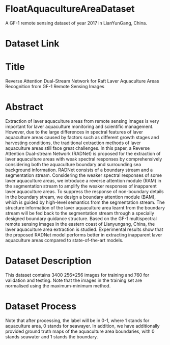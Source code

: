 # FloatAquacultureAreaDataset
A GF-1 remote sensing dataset of year 2017 in LianYunGang, China.
# Dataset Link

# Title
Reverse Attention Dual-Stream Network for Raft Laver Aquaculture Areas Recognition from GF-1 Remote Sensing Images
# Abstract
Extraction of laver aquaculture areas from remote sensing images is very important for laver aquaculture monitoring and scientific management. However, due to the large differences in spectral features of laver aquaculture areas caused by factors such as different growth stages and harvesting conditions, the traditional extraction methods of laver aquaculture areas still face great challenges. In this paper, a Reverse Attention Dual-stream Network (RADNet) is proposed for the extraction of laver aquaculture areas with weak spectral responses by comprehensively considering both the aquaculture boundary and surrounding sea background information. RADNet consists of a boundary stream and a segmentation stream. Considering the weaker spectral responses of some laver aquaculture areas, we introduce a reverse attention module (RAM) in the segmentation stream to amplify the weaker responses of inapparent laver aquaculture areas. To suppress the response of non-boundary details in the boundary stream, we design a boundary attention module (BAM), which is guided by high-level semantics from the segmentation stream. The structure information of the laver aquaculture area learnt from the boundary stream will be fed back to the segmentation stream through a specially designed boundary guidance structure. Based on the GF-1 multispectral remote sensing images in the eastern coast of Lianyungang, China, the laver aquaculture area extraction is studied. Experimental results show that the proposed RADNet model performs better in extracting inapparent laver aquaculture areas compared to state-of-the-art models.
# Dataset Description
This dataset contains 3400 256*256 images for training and 760 for validation and testing. Note that the images in the training set are normalised using the maximum-minimum method.
# Dataset Process
Note that after processing, the label will be in 0-1, where 1 stands for aquaculture area, 0 stands for seawayer. In addition, we have additionally provided ground truth maps of the aquaculture area boundaries, with 0 stands seawater and 1 stands the boundary.
